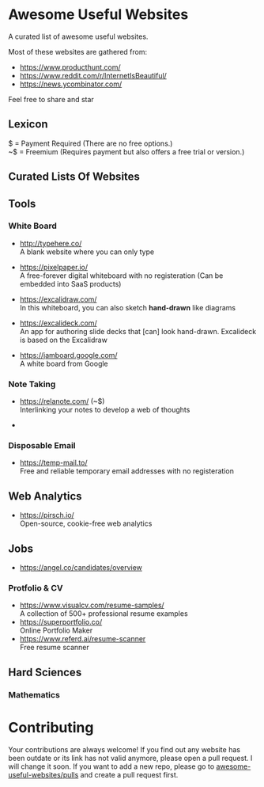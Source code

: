 # Awesome Useful Websites

A curated list of awesome useful websites.


Most of these websites are gathered from: 
* https://www.producthunt.com/
* https://www.reddit.com/r/InternetIsBeautiful/
* https://news.ycombinator.com/

Feel free to share and star


## Lexicon

$ = Payment Required (There are no free options.)
<br>~$ = Freemium (Requires payment but also offers a free trial or version.)


## Curated Lists Of Websites






## Tools

### White Board
* http://typehere.co/ 
<br> A blank website where you can only type

* https://pixelpaper.io/ <br> A free-forever digital whiteboard with no registeration (Can be embedded into SaaS products)

* https://excalidraw.com/ <br> In this whiteboard, you can also sketch **hand-drawn** like diagrams 

* https://excalideck.com/ <br> An app for authoring slide decks that [can] look hand-drawn. Excalideck is based on the Excalidraw 

* https://jamboard.google.com/ <br> A white board from Google


### Note Taking
* https://relanote.com/ (~$) <br> Interlinking your notes to develop a web of thoughts

*



### Disposable Email
* https://temp-mail.to/ <br> Free and reliable temporary email addresses with no registeration


## Web Analytics
* https://pirsch.io/ <br> Open-source, cookie-free web analytics


## Jobs

* https://angel.co/candidates/overview


### Protfolio & CV

* https://www.visualcv.com/resume-samples/ <br> A collection of 500+ professional resume examples
* https://superportfolio.co/ <br> Online Portfolio Maker
* https://www.referd.ai/resume-scanner <br> Free resume scanner


## Hard Sciences

### Mathematics






# Contributing
Your contributions are always welcome!
If you find out any website has been outdate or its link has not valid anymore, please open a pull request. I will change it soon.
If you want to add a new repo, please go to [awesome-useful-websites/pulls](https://github.com/atakanaltok/awesome-useful-websites/pulls) and create a pull request first.
